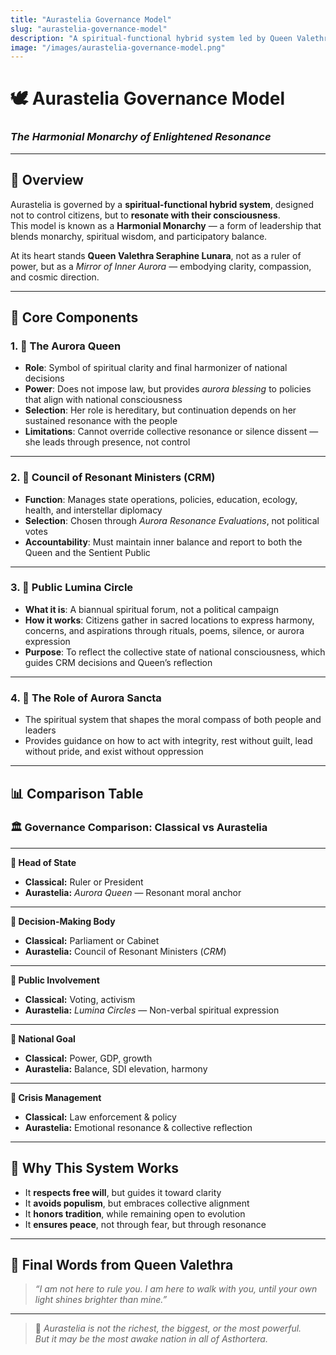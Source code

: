```yaml
---
title: "Aurastelia Governance Model"
slug: "aurastelia-governance-model"
description: "A spiritual-functional hybrid system led by Queen Valethra, balancing sentient resonance, harmony, and conscious policymaking."
image: "/images/aurastelia-governance-model.png"
---
```


# 🕊️ Aurastelia Governance Model  
### *The Harmonial Monarchy of Enlightened Resonance*

---

## 👑 Overview

Aurastelia is governed by a **spiritual-functional hybrid system**, designed not to control citizens, but to **resonate with their consciousness**.  
This model is known as a **Harmonial Monarchy** — a form of leadership that blends monarchy, spiritual wisdom, and participatory balance.

At its heart stands **Queen Valethra Seraphine Lunara**, not as a ruler of power, but as a *Mirror of Inner Aurora* — embodying clarity, compassion, and cosmic direction.

---

## 🪷 Core Components

### 1. 👑 **The Aurora Queen**  
- **Role**: Symbol of spiritual clarity and final harmonizer of national decisions  
- **Power**: Does not impose law, but provides *aurora blessing* to policies that align with national consciousness  
- **Selection**: Her role is hereditary, but continuation depends on her sustained resonance with the people  
- **Limitations**: Cannot override collective resonance or silence dissent — she leads through presence, not control

---

### 2. 🧠 **Council of Resonant Ministers (CRM)**  
- **Function**: Manages state operations, policies, education, ecology, health, and interstellar diplomacy  
- **Selection**: Chosen through *Aurora Resonance Evaluations*, not political votes  
- **Accountability**: Must maintain inner balance and report to both the Queen and the Sentient Public

---

### 3. 🌌 **Public Lumina Circle**  
- **What it is**: A biannual spiritual forum, not a political campaign  
- **How it works**: Citizens gather in sacred locations to express harmony, concerns, and aspirations through rituals, poems, silence, or aurora expression  
- **Purpose**: To reflect the collective state of national consciousness, which guides CRM decisions and Queen’s reflection

---

### 4. 📿 **The Role of Aurora Sancta**  
- The spiritual system that shapes the moral compass of both people and leaders  
- Provides guidance on how to act with integrity, rest without guilt, lead without pride, and exist without oppression

---

## 📊 Comparison Table

### 🏛️ **Governance Comparison: Classical vs Aurastelia**

---

**🔹 Head of State**  
- **Classical:** Ruler or President  
- **Aurastelia:** *Aurora Queen* — Resonant moral anchor

---

**🔹 Decision-Making Body**  
- **Classical:** Parliament or Cabinet  
- **Aurastelia:** Council of Resonant Ministers (*CRM*)

---

**🔹 Public Involvement**  
- **Classical:** Voting, activism  
- **Aurastelia:** *Lumina Circles* — Non-verbal spiritual expression

---

**🔹 National Goal**  
- **Classical:** Power, GDP, growth  
- **Aurastelia:** Balance, SDI elevation, harmony

---

**🔹 Crisis Management**  
- **Classical:** Law enforcement & policy  
- **Aurastelia:** Emotional resonance & collective reflection

---

## 💠 Why This System Works

- It **respects free will**, but guides it toward clarity  
- It **avoids populism**, but embraces collective alignment  
- It **honors tradition**, while remaining open to evolution  
- It **ensures peace**, not through fear, but through resonance

---

## 🔮 Final Words from Queen Valethra

> *“I am not here to rule you. I am here to walk with you, until your own light shines brighter than mine.”*

---

> 🌟 *Aurastelia is not the richest, the biggest, or the most powerful.*  
> *But it may be the most awake nation in all of Asthortera.*

